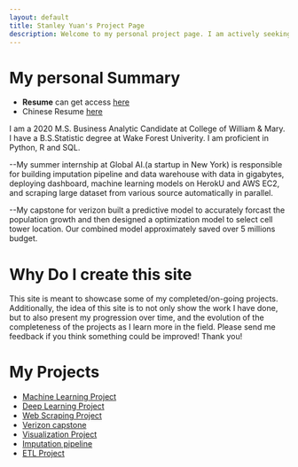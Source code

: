 ```yaml
---
layout: default
title: Stanley Yuan's Project Page 
description: Welcome to my personal project page. I am actively seeking full-time opportunity as a data scientist. If you have a position, please reach me at wqeqsada2131@gmail.com or 3366926033
---
```

# My personal Summary 
- **Resume** can get access [here](/stanley_resume.pdf)
- Chinese Resume [here](/中文简历.pdf)

I am a 2020 M.S. Business Analytic Candidate at College of William & Mary. I have a B.S.Statistic degree at Wake Forest Univerity. I am proficient in Python, R and SQL. 

--My summer internship at Global AI.(a startup in New York) is responsible for building imputation pipeline and data warehouse with data in gigabytes, deploying dashboard, machine learning models on HerokU and AWS EC2, and scraping large dataset from various source automatically in parallel. 

--My capstone for verizon built a predictive model to accurately forcast the population growth and then designed a optimization model to select cell tower location. Our combined model approximately saved over 5 millions budget. 

# Why Do I create this site 

This site is meant to showcase some of my completed/on-going projects. Additionally, the idea of this site is to not only show the work I have done, but to also present my progression over time, and the evolution of the completeness of the projects as I learn more in the field. Please send me feedback if you think something could be improved! Thank you!

# My Projects
 - [Machine Learning Project](/Machine_Learning_Project/index.md)
 - [Deep Learning Project](/Deep_Learning_Project/index.md)
 - [Web Scraping Project](/WebScrapping/index.md)
 - [Verizon capstone](/Verizon/index.md) 
 - [Visualization Project](/Plotly_Dash_Visualization/index.md) 
 - [Imputation pipeline](/Survey-Monkey/index.md) 
 - [ETL Project](/FuzzyMatching/index.md) 
